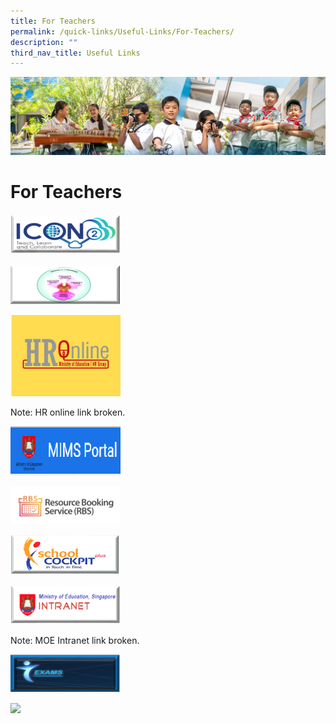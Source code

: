 ```yaml
---
title: For Teachers
permalink: /quick-links/Useful-Links/For-Teachers/
description: ""
third_nav_title: Useful Links
---
```

![](/images/AboutUs.jpg)

For Teachers
============


<p><a href="https://admin.google.com/ac/accountchooser?continue=https://workspace.google.com/dashboard"><img style="width:35%" src="/images/Icon.png"></a></p>

<p><a href="https://academyofsingaporeteachers.moe.edu.sg/professional-excellence/the-singapore-teaching-practice"><img style="width:35%" src="/images/STP.png"></a></p>

<p><a href="https://intranet.moe.gov.sg/hronline/Pages/Home.aspx"><img style="width:35%" src="/images/HR%20online.jpg"></a></p>

Note: HR online link broken.

<p><a href="https://idp.mims.moe.gov.sg/nidp/saml2/sso"><img style="width:35%" src="/images/MIMS.png"></a></p>

<p><a href="https://rbs.avero-tech.com"><img style="width:35%" src="/images/RBS.jpeg"></a></p>

<p><a href="https://schoolcockpit.moe.gov.sg"><img style="width:35%" src="/images/SCP.png"></a></p>

<p><a href="https://intranet.moe.gov.sg/Pages/Home.aspx"><img style="width:35%" src="/images/Intranet.png"></a></p>

Note: MOE Intranet link broken.

<p><a href="https://iexams.seab.gov.sg"><img style="width:35%" src="/images/IEXAMS.png"></a></p>

<p><a href="[http://google.com/linkhere](http://google.com/linkhere)"><img style="width:25%" src="/images/xxx.png"></a></p>